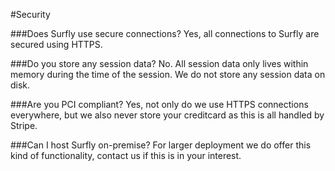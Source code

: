 #Security

###Does Surfly use secure connections?
Yes, all connections to Surfly are secured using HTTPS.

###Do you store any session data?
No. All session data only lives within memory during the time of the session. We do not store any session data on disk.

###Are you PCI compliant?
Yes, not only do we use HTTPS connections everywhere, but we also never store your creditcard as this is all handled by Stripe.

###Can I host Surfly on-premise?
For larger deployment we do offer this kind of functionality, contact us if this is in your interest.